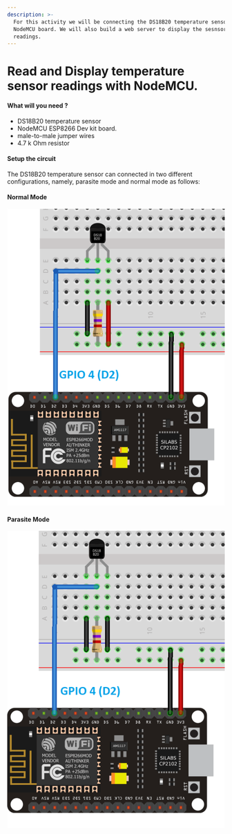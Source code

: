 ```yaml
---
description: >-
  For this activity we will be connecting the DS18B20 temperature sensor to the
  NodeMCU board. We will also build a web server to display the sesnsor
  readings.
---
```


# Read and Display temperature sensor  readings with NodeMCU.

#### What will you need ?

* DS18B20 temperature sensor
* NodeMCU ESP8266 Dev kit board.
* male-to-male jumper wires 
* 4.7 k Ohm resistor 

#### Setup the circuit 

The DS18B20 temperature sensor can connected in two different configurations, namely, parasite mode and normal mode as follows:

#### Normal Mode 

![Normal Mode \(randomnerdtutorial.com\)](../../.gitbook/assets/ds18b20normalmode%20%281%29.png)

#### Parasite Mode 

![](../../.gitbook/assets/ds18b20parasitemode.png)



